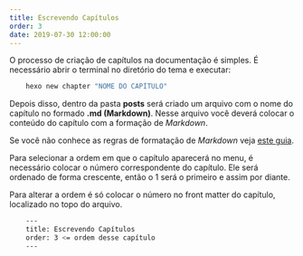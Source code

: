 ```yaml
---
title: Escrevendo Capítulos
order: 3
date: 2019-07-30 12:00:00
---
```


O processo de criação de capítulos na documentação é simples. É necessário abrir o terminal no diretório do tema e executar:

```bash
    hexo new chapter "NOME DO CAPÍTULO"
```
Depois disso, dentro da pasta **posts** será criado um arquivo com o nome do capítulo no formado **.md (Markdown)**. Nesse arquivo você deverá colocar o conteúdo do capítulo com a formação de _Markdown_.

Se você não conhece as regras de formatação de _Markdown_ veja [este guia](https://www.markdownguide.org/).

Para selecionar a ordem em que o capítulo aparecerá no menu, é necessário colocar o número correspondente do capítulo. Ele será ordenado de forma crescente, então o 1 será o primeiro e assim por diante.  

Para alterar a ordem é só colocar o número no front matter do capítulo, localizado no topo do arquivo.
```bash
    ---
    title: Escrevendo Capítulos
    order: 3 <= ordem desse capítulo
    ---
```
